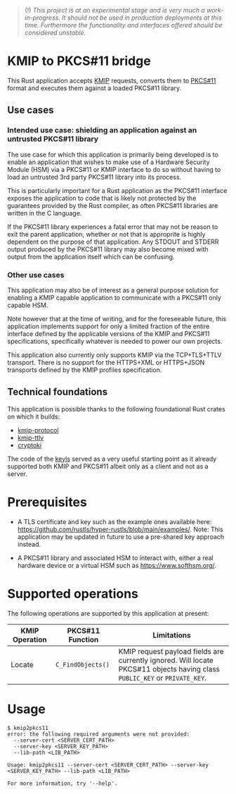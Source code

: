 > (!) _This project is at an experimental stage and is very much a work-in-progress. It should not be used in production deployments at this time. Furthermore the functionality and interfaces offered should be considered unstable._

# KMIP to PKCS#11 bridge

This Rust application accepts [KMIP](https://groups.oasis-open.org/communities/tc-community-home2?CommunityKey=39d0c648-0a66-4f46-b343-018dc7d3f19c) requests, converts them to [PKCS#11](https://groups.oasis-open.org/communities/tc-community-home2?CommunityKey=922ef643-1e10-4d65-a5ea-018dc7d3f0a4) format and executes them against a loaded PKCS#11 library.

## Use cases

### Intended use case: shielding an application against an untrusted PKCS#11 library

The use case for which this application is primarily being developed is to enable an application that wishes to make use of a Hardware Security Module (HSM) via a PKCS#11 or KMIP interface to do so without having to load an untrusted 3rd party PKCS#11 library into its process.

This is particularly important for a Rust application as the PKCS#11 interface exposes the application to code that is likely not protected by the guarantees provided by the Rust compiler, as often PKCS#11 libraries are written in the C language.

If the PKCS#11 library experiences a fatal error that may not be reason to exit the parent application, whether or not that is approprite is highly dependent on the purpose of that application. Any STDOUT and STDERR output produced by the PKCS#11 library may also become mixed with output from the application itself which can be confusing.

### Other use cases

This application may also be of interest as a general purpose solution for enabling a KMIP capable application to communicate with a PKCS#11 only capable HSM.

Note however that at the time of writing, and for the foreseeable future, this application implements support for only a limited fraction of the entire interface defined by the applicable versions of the KMIP and PKCS#11 specifications, specifically whatever is needed to power our own projects.

This application also currently only supports KMIP via the TCP+TLS+TTLV transport. There is no support for the HTTPS+XML or HTTPS+JSON transports defined by the KMIP profiles specification.

## Technical foundations

This application is possible thanks to the following foundational Rust crates on which it builds:

- [kmip-protocol](https://crates.io/crates/kmip-protocol)
- [kmip-ttlv](https://crates.io/crates/kmip-ttlv)
- [cryptoki](https://crates.io/crates/cryptoki)

The code of the [keyls](https://github.com/ximon18/keyls) served as a very useful starting point as it already supported both KMIP and PKCS#11 albeit only as a client and not as a server.

# Prerequisites

- A TLS certificate and key such as the example ones available here: https://github.com/rustls/hyper-rustls/blob/main/examples/. Note: This application may be updated in future to use a pre-shared key approach instead.

- A PKCS#11 library and associated HSM to interact with, either a real hardware device or a virtual HSM such as https://www.softhsm.org/.

# Supported operations

The following operations are supported by this application at present:

| KMIP Operation | PKCS#11 Function  | Limitations |
| -------------- | ----------------- | ----------- |
| Locate         | `C_FindObjects()` | KMIP request payload fields are currently ignored. Will locate PKCS#11 objects having class `PUBLIC_KEY` or `PRIVATE_KEY`. |

# Usage

```
$ kmip2pkcs11
error: the following required arguments were not provided:
  --server-cert <SERVER_CERT_PATH>
  --server-key <SERVER_KEY_PATH>
  --lib-path <LIB_PATH>

Usage: kmip2pkcs11 --server-cert <SERVER_CERT_PATH> --server-key <SERVER_KEY_PATH> --lib-path <LIB_PATH>

For more information, try '--help'.
```